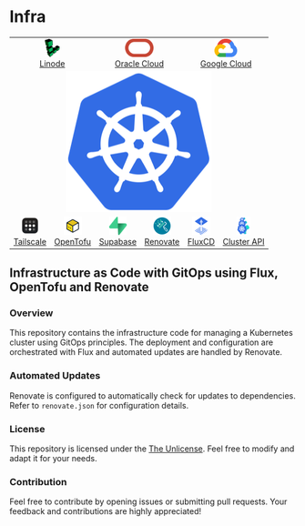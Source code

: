 # Infra

<cetner>
  <table>
    <tr>
      <td align="center" colspan="2"><a href="https://linode.com" target="_blank"><img src="./resources/linode.png" height="32px"><br>Linode</a></td>
      <td align="center" colspan="2"><a href="oraclecloud.com" target="_blank"><img src="./resources/oraclecloud.png" height="32px"><br>Oracle Cloud</a></td>
      <td align="center" colspan="2"><a href="https://cloud.google.com" target="_blank"><img src="./resources/gcloud.png" height="32px"><br>Google Cloud</a></a></td>
    </tr>
    <tr>
      <td align="center" colspan="6"><img src="./resources/kubernetes.png" alt="Kubernetes" width="256px"/></td>
    </tr>
    <tr>
      <td align="center"><a href="https://tailscale.com" target="_blank"><img src="./resources/tailscale.png" height="32px"><br>Tailscale</a></td>
      <td align="center"><a href="http://opentofu.org" target="_blank"><img src="./resources/opentofu.png" height="32px"><br>OpenTofu</a></td>
      <td align="center"><a href="https://supabase.com" target="_blank"><img src="./resources/supabase.png" height="32px"><br>Supabase</a></td>
      <td align="center"><a href="https://www.mend.io/renovate/" target="_blank"><img src="./resources/renovate.png" height="32px"><br>Renovate</a></td>
      <td align="center"><a href="http://fluxcd.io" target="_blank"><img src="./resources/flux.png" height="32px"><br>FluxCD</a></td>
      <td align="center"><a href="https://cluster-api.sigs.k8s.io" target="_blank"><img src="./resources/capi.svg" height="32px"><br>Cluster API</a></td>
    </tr>
  </table>
</cetner>

## Infrastructure as Code with GitOps using Flux, OpenTofu and Renovate

### Overview

This repository contains the infrastructure code for managing a Kubernetes cluster using GitOps principles. The deployment and configuration are orchestrated with Flux and automated updates are handled by Renovate.

### Automated Updates

Renovate is configured to automatically check for updates to dependencies. Refer to `renovate.json` for configuration details.

### License

This repository is licensed under the [The Unlicense](LICENSE). Feel free to modify and adapt it for your needs.

### Contribution

Feel free to contribute by opening issues or submitting pull requests. Your feedback and contributions are highly appreciated!
